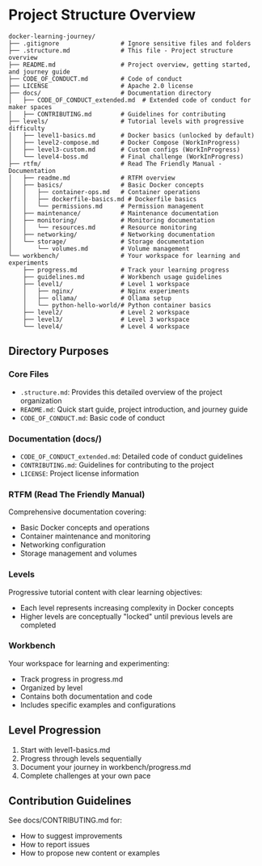 # Project Structure Overview

```plaintext
docker-learning-journey/
├── .gitignore                 # Ignore sensitive files and folders
├── .structure.md              # This file - Project structure overview
├── README.md                  # Project overview, getting started, and journey guide
├── CODE_OF_CONDUCT.md         # Code of conduct
├── LICENSE                    # Apache 2.0 license
├── docs/                      # Documentation directory
│   ├── CODE_OF_CONDUCT_extended.md  # Extended code of conduct for maker spaces
│   ├── CONTRIBUTING.md        # Guidelines for contributing
├── levels/                    # Tutorial levels with progressive difficulty
│   ├── level1-basics.md       # Docker basics (unlocked by default)
│   ├── level2-compose.md      # Docker Compose (WorkInProgress)
│   ├── level3-custom.md       # Custom configs (WorkInProgress)
│   └── level4-boss.md         # Final challenge (WorkInProgress)
├── rtfm/                      # Read The Friendly Manual - Documentation
│   ├── readme.md              # RTFM overview
│   ├── basics/                # Basic Docker concepts
│   │   ├── container-ops.md   # Container operations
│   │   ├── dockerfile-basics.md # Dockerfile basics
│   │   └── permissions.md     # Permission management
│   ├── maintenance/           # Maintenance documentation
│   ├── monitoring/            # Monitoring documentation
│   │   └── resources.md       # Resource monitoring
│   ├── networking/            # Networking documentation
│   └── storage/               # Storage documentation
│       └── volumes.md         # Volume management
└── workbench/                 # Your workspace for learning and experiments
    ├── progress.md            # Track your learning progress
    ├── guidelines.md          # Workbench usage guidelines
    ├── level1/                # Level 1 workspace
    │   ├── nginx/             # Nginx experiments
    │   ├── ollama/            # Ollama setup
    │   └── python-hello-world/# Python container basics
    ├── level2/                # Level 2 workspace
    ├── level3/                # Level 3 workspace
    └── level4/                # Level 4 workspace
```

## Directory Purposes

### Core Files

- `.structure.md`: Provides this detailed overview of the project organization
- `README.md`: Quick start guide, project introduction, and journey guide
- `CODE_OF_CONDUCT.md`: Basic code of conduct

### Documentation (docs/)

- `CODE_OF_CONDUCT_extended.md`: Detailed code of conduct guidelines
- `CONTRIBUTING.md`: Guidelines for contributing to the project
- `LICENSE`: Project license information

### RTFM (Read The Friendly Manual)

Comprehensive documentation covering:

- Basic Docker concepts and operations
- Container maintenance and monitoring
- Networking configuration
- Storage management and volumes

### Levels

Progressive tutorial content with clear learning objectives:

- Each level represents increasing complexity in Docker concepts
- Higher levels are conceptually "locked" until previous levels are completed

### Workbench

Your workspace for learning and experimenting:

- Track progress in progress.md
- Organized by level
- Contains both documentation and code
- Includes specific examples and configurations

## Level Progression

1. Start with level1-basics.md
2. Progress through levels sequentially
3. Document your journey in workbench/progress.md
4. Complete challenges at your own pace

## Contribution Guidelines

See docs/CONTRIBUTING.md for:

- How to suggest improvements
- How to report issues
- How to propose new content or examples
